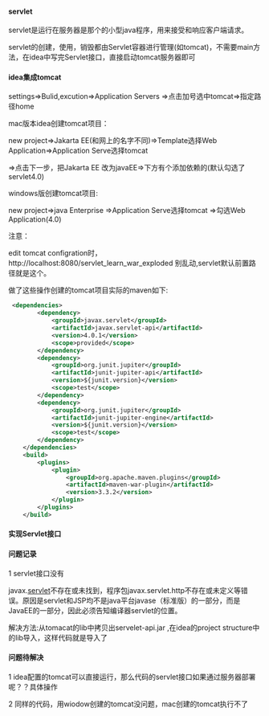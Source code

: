 #### servlet

servlet是运行在服务器是那个的小型java程序，用来接受和响应客户端请求。

servlet的创建，使用，销毁都由Servlet容器进行管理(如tomcat)，不需要main方法，在idea中写完Servlet接口，直接启动tomcat服务器即可

#### idea集成tomcat

settings=>Bulid,excution=>Application Servers =>点击加号选中tomcat=>指定路径home

mac版本idea创建tomcat项目：

new project=>Jakarta EE(和网上的名字不同)=>Template选择Web Application=>Application Serve选择tomcat

=>点击下一步，把Jakarta EE 改为javaEE=>下方有个添加依赖的(默认勾选了servlet4.0)

windows版创建tomcat项目:

new project=>java Enterprise =>Application Serve选择tomcat =>勾选Web Application(4.0)



注意：

edit tomcat configration时，http://localhost:8080/servlet_learn_war_exploded 别乱动,servlet默认前置路径就是这个。





做了这些操作创建的tomcat项目实际的maven如下:

```xml
 <dependencies>
        <dependency>
            <groupId>javax.servlet</groupId>
            <artifactId>javax.servlet-api</artifactId>
            <version>4.0.1</version>
            <scope>provided</scope>
        </dependency>
        <dependency>
            <groupId>org.junit.jupiter</groupId>
            <artifactId>junit-jupiter-api</artifactId>
            <version>${junit.version}</version>
            <scope>test</scope>
        </dependency>
        <dependency>
            <groupId>org.junit.jupiter</groupId>
            <artifactId>junit-jupiter-engine</artifactId>
            <version>${junit.version}</version>
            <scope>test</scope>
        </dependency>
    </dependencies>
    <build>
        <plugins>
            <plugin>
                <groupId>org.apache.maven.plugins</groupId>
                <artifactId>maven-war-plugin</artifactId>
                <version>3.3.2</version>
            </plugin>
        </plugins>
    </build>
```

#### 实现Servlet接口





#### 问题记录

1   servlet接口没有

javax.[servlet](https://so.csdn.net/so/search?q=servlet&spm=1001.2101.3001.7020)不存在或未找到，程序包javax.servlet.http不存在或未定义等错误。原因是servlet和JSP均不是java平台javase（标准版）的一部分，而是JavaEE的一部分，因此必须告知编译器servlet的位置。

解决方法:从tomacat的lib中拷贝出servelet-api.jar ,在idea的project structure中的lib导入，这样代码就是导入了



#### 问题待解决

1 idea配置的tomcat可以直接运行，那么代码的servlet接口如果通过服务器部署呢？？具体操作

2 同样的代码，用wiodow创建的tomcat没问题，mac创建的tomcat执行不了